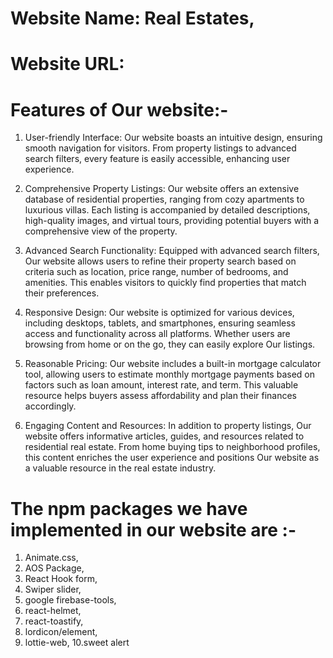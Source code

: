 # Website Name: Real Estates,

# Website URL: 

# Features of Our website:-

1. User-friendly Interface: Our website boasts an intuitive design, ensuring smooth navigation for visitors. From property listings to advanced search filters, every feature is easily accessible, enhancing user experience.

2. Comprehensive Property Listings: Our website offers an extensive database of residential properties, ranging from cozy apartments to luxurious villas. Each listing is accompanied by detailed descriptions, high-quality images, and virtual tours, providing potential buyers with a comprehensive view of the property.

3. Advanced Search Functionality: Equipped with advanced search filters, Our website allows users to refine their property search based on criteria such as location, price range, number of bedrooms, and amenities. This enables visitors to quickly find properties that match their preferences.

4. Responsive Design: Our website is optimized for various devices, including desktops, tablets, and smartphones, ensuring seamless access and functionality across all platforms. Whether users are browsing from home or on the go, they can easily explore Our listings.

5. Reasonable Pricing: Our website includes a built-in mortgage calculator tool, allowing users to estimate monthly mortgage payments based on factors such as loan amount, interest rate, and term. This valuable resource helps buyers assess affordability and plan their finances accordingly.

6. Engaging Content and Resources: In addition to property listings, Our website offers informative articles, guides, and resources related to residential real estate. From home buying tips to neighborhood profiles, this content enriches the user experience and positions Our website as a valuable resource in the real estate industry.

# The npm packages we have implemented in our website are :-

1. Animate.css,
2. AOS Package,
3. React Hook form,
4. Swiper slider,
5. google firebase-tools,
6. react-helmet,
7. react-toastify,
8. lordicon/element,
9. lottie-web,
10.sweet alert